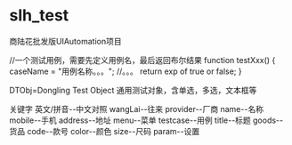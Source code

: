 # slh_test
商陆花批发版UIAutomation项目

//一个测试用例，需要先定义用例名，最后返回布尔结果
function testXxx() {
	caseName = "用例名称。。。";
	//。。。
	return exp of true or false;
}

DTObj=Dongling Test Object 通用测试对象，含单选，多选，文本框等

关键字 英文/拼音--中文对照
wangLai--往来
provider--厂商  name--名称  mobile--手机  address--地址
menu--菜单  testcase--用例  title--标题
goods--货品
code--款号  color--颜色  size--尺码
param--设置